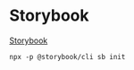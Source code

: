 # Storybook

[Storybook](https://storybook.js.org/docs/guides/guide-react/)

```
npx -p @storybook/cli sb init
```
